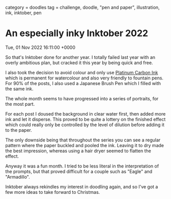 category = doodles
tag = challenge, doodle, "pen and paper", illustration, ink, inktober, pen

# An especially inky Inktober 2022
<pubDate>Tue, 01 Nov 2022 16:11:00 +0000</pubDate>

So that's Inktober done for another year. I totally failed last year with an overly ambitious plan, but cracked it this year by being quick and free.

I also took the decision to avoid colour and only use [Platinum Carbon Ink](https://amzn.eu/8ioArO4) which is permanent for watercolour and also very friendly to fountain pens. For 90% of the posts, I also used a Japanese Brush Pen which I filled with the same ink.

The whole month seems to have progressed into a series of portraits, for the most part.

For each post I doused the background in clear water first, then added more ink and let it disperse. This proved to be quite a lottery on the finished effect which could really only be controlled by the level of dilution before adding it to the paper. 

The only downside being that throughout the series you can see a regular pattern where the paper buckled and pooled the ink. Leaving it to dry made the best impression, whereas using a hair dryer seemed to flatten the effect.

Anyway it was a fun month. I tried to be less literal in the interpretation of the prompts, but that proved difficult for a couple such as "Eagle" and "Armadillo".

Inktober always rekindles my interest in doodling again, and so I've got a few more ideas to take forward to Christmas.